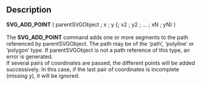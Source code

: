 ﻿<!-- SVG_ADD_POINT ( parentReference ; Param_2 ; … ; N ) -> parentReference (Text) -> Param_2 ; … ; N (Real)-->## Description **SVG\_ADD\_POINT** ( parentSVGObject ; x ; y {; x2 ; y2 ; ... ; xN ; yN} ) <br/><br/>The **SVG\_ADD\_POINT** command adds one or more segments to the path referenced by parentSVGObject. The path may be of the ‘path’, ‘polyline’ or ‘polygon’ type. If parentSVGObject is not a path reference of this type, an error is generated.<br/>If several pairs of coordinates are passed, the different points will be added successively. In this case, if the last pair of coordinates is incomplete (missing y), it will be ignored.